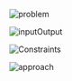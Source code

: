 
![problem](https://user-images.githubusercontent.com/108461765/183089117-bee8fea2-3bae-4a4b-9c44-f679ececd33b.PNG)

![inputOutput](https://user-images.githubusercontent.com/108461765/183089823-7a7877c8-3403-4714-bcc0-194e8038a2be.PNG)


![Constraints](https://user-images.githubusercontent.com/108461765/183289255-93bae2ea-8eaa-4f38-90fa-89a48040fa0d.PNG)

![approach](https://user-images.githubusercontent.com/108461765/183289284-52201eea-aa57-4634-a7ce-680d4d2e69c1.PNG)
